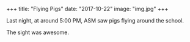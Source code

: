 +++
title: "Flying Pigs"
date: "2017-10-22"
image: "img.jpg"
+++

Last night, at around 5:00 PM, ASM saw pigs flying around the school.

The sight was awesome.
<!--stackedit_data:
eyJoaXN0b3J5IjpbLTQzODAwMTQzN119
-->